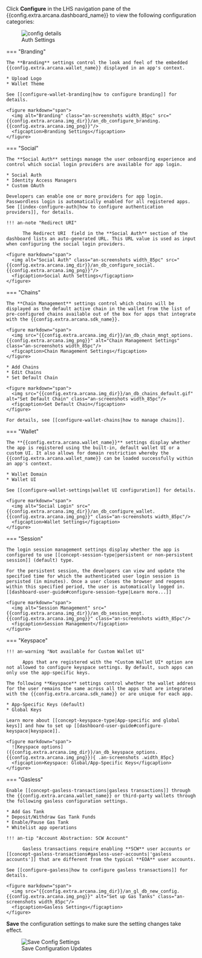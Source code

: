 Click **Configure** in the LHS navigation pane of the {{config.extra.arcana.dashboard_name}} to view the following configuration categories:

<figure markdown="span">
  <img class="an-screenshots width_85pc" src="{{config.extra.arcana.img_dir}}/an_db_configure_details.{{config.extra.arcana.img_png}}" alt="config details"/>
  <figcaption>Auth Settings</figcaption>
</figure>

=== "Branding"

    The **Branding** settings control the look and feel of the embedded {{config.extra.arcana.wallet_name}} displayed in an app's context.

    * Upload Logo
    * Wallet Theme

    See [[configure-wallet-branding|how to configure branding]] for details.
    
    <figure markdown="span">
      <img alt="Branding" class="an-screenshots width_85pc" src="{{config.extra.arcana.img_dir}}/an_db_configure_branding.{{config.extra.arcana.img_png}}"/>
      <figcaption>Branding Settings</figcaption>
    </figure>

=== "Social"

    The **Social Auth** settings manage the user onboarding experience and control which social login providers are available for app login. 

    * Social Auth
    * Identity Access Managers
    * Custom OAuth

    Developers can enable one or more providers for app login. Passwordless login is automatically enabled for all registered apps. See [[index-configure-auth|how to configure authentication providers]], for details.

    !!! an-note "Redirect URI"
           
          The Redirect URI  field in the **Social Auth** section of the dashboard lists an auto-generated URL. This URL value is used as input when configuring the social login providers.

    <figure markdown="span">
      <img alt="Social Auth" class="an-screenshots width_85pc" src="{{config.extra.arcana.img_dir}}/an_db_configure_social.{{config.extra.arcana.img_png}}"/>
      <figcaption>Social Auth Settings</figcaption>
    </figure>         

=== "Chains"

    The **Chain Management** settings control which chains will be displayed as the default active chain in the wallet from the list of pre-configured chains available out of the box for apps that integrate with the {{config.extra.arcana.sdk_name}}.

    <figure markdown="span">
      <img src="{{config.extra.arcana.img_dir}}/an_db_chain_mngt_options.{{config.extra.arcana.img_png}}" alt="Chain Management Settings" class="an-screenshots width_85pc"/>
      <figcaption>Chain Management Settings</figcaption>
    </figure>

    * Add Chains
    * Edit Chains
    * Set Default Chain

    <figure markdown="span">    
      <img src="{{config.extra.arcana.img_dir}}/an_db_chains_default.gif" alt="Set Default Chain" class="an-screenshots width_85pc"/>
      <figcaption>Set Default Chain</figcaption>
    </figure>

    For details, see [[configure-wallet-chains|how to manage chains]].

=== "Wallet"

    The **{{config.extra.arcana.wallet_name}}** settings display whether the app is registered using the built-in, default wallet UI or a custom UI. It also allows for domain restriction whereby the {{config.extra.arcana.wallet_name}} can be loaded successfully within an app's context.

    * Wallet Domain
    * Wallet UI

    See [[configure-wallet-settings|wallet UI configuration]] for details.
    
    <figure markdown="span">
      <img alt="Social Login" src="{{config.extra.arcana.img_dir}}/an_db_configure_wallet.{{config.extra.arcana.img_png}}" class="an-screenshots width_85pc"/>
      <figcaption>Wallet Settings</figcaption>
    </figure>

=== "Session"

    The login session management settings display whether the app is configured to use [[concept-session-type|persistent or non-persistent session]] (default) type. 
    
    For the persistent session, the developers can view and update the specified time for which the authenticated user login session is persisted (in minutes). Once a user closes the browser and reopens within this specified period, the user is automatically logged in. [[dashboard-user-guide#configure-session-type|Learn more...]]
    
    <figure markdown="span">
      <img alt="Session Management" src="{{config.extra.arcana.img_dir}}/an_db_session_mngt.{{config.extra.arcana.img_png}}" class="an-screenshots width_85pc"/>
      <figcaption>Session Management</figcaption>
    </figure>


=== "Keyspace"

    !!! an-warning "Not available for Custom Wallet UI"

          Apps that are registered with the *Custom Wallet UI* option are not allowed to configure keyspace settings. By default, such apps can only use the app-specific keys. 

    The following **Keyspace** settings control whether the wallet address for the user remains the same across all the apps that are integrated with the {{config.extra.arcana.sdk_name}} or are unique for each app. 

    * App-Specific Keys (default)
    * Global Keys

    Learn more about [[concept-keyspace-type|App-specific and global keys]] and how to set up [[dashboard-user-guide#configure-keyspace|keyspace]].

    <figure markdown="span">
      ![Keyspace options]({{config.extra.arcana.img_dir}}/an_db_keyspace_options.{{config.extra.arcana.img_png}}){ .an-screenshots .width_85pc}
      <figcaption>Keyspace: Global/App-Specific Keys</figcaption>
    </figure>

=== "Gasless"

    Enable [[concept-gasless-transactions|gasless transactions]] through the {{config.extra.arcana.wallet_name}} or third-party wallets through the following gasless configuration settings.  

    * Add Gas Tank
    * Deposit/Withdraw Gas Tank Funds
    * Enable/Pause Gas Tank
    * Whitelist app operations

    !!! an-tip "Account Abstraction: SCW Account"

          Gasless transactions require enabling **SCW** user accounts or [[concept-gasless-transactions#gasless-user-accounts|'gasless accounts']] that are different from the typical **EOA** user accounts.
    
    See [[configure-gasless|how to configure gasless transactions]] for details.

    <figure markdown="span">
      <img src="{{config.extra.arcana.img_dir}}/an_gl_db_new_config.{{config.extra.arcana.img_png}}" alt="Set up Gas Tanks" class="an-screenshots width_85pc"/>
      <figcaption>Gasless Settings</figcaption>
    </figure>

**Save** the configuration settings to make sure the setting changes take effect.

<figure markdown="span">
  <img src="{{config.extra.arcana.img_dir}}/an_db_save_config_settings.{{config.extra.arcana.img_png}}" alt="Save Config Settings" class="an-screenshots width_85pc"/>
  <figcaption>Save Configuration Updates</figcaption>
</figure>